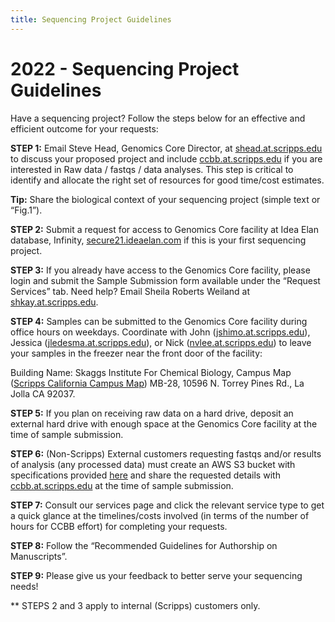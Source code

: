 ```yaml
---
title: Sequencing Project Guidelines
---
```


# 2022 - Sequencing Project Guidelines

Have a sequencing project? Follow the steps below for an effective and
efficient outcome for your requests:

**STEP 1:** Email Steve Head, Genomics Core Director, at
<a href="mailto:shead.at.scripps.edu">shead.at.scripps.edu</a> to
discuss your proposed project and include
<a href="mailto:ccbb.at.scripps.edu">ccbb.at.scripps.edu</a> if you are
interested in Raw data / fastqs / data analyses. This step is critical
to identify and allocate the right set of resources for good time/cost
estimates.

**Tip:** Share the biological context of your sequencing project (simple
text or “Fig.1”).

**STEP 2:** Submit a request for access to Genomics Core facility at
Idea Elan database, Infinity,
<a href="https://secure21.ideaelan.com/secure/public/applogin.aspx">secure21.ideaelan.com</a>
if this is your first sequencing project.

**STEP 3:** If you already have access to the Genomics Core facility,
please login and submit the Sample Submission form available under the
“Request Services” tab. Need help? Email Sheila Roberts Weiland at
<a href="mailto:shkay.at.scripps.edu">shkay.at.scripps.edu</a>.

**STEP 4:** Samples can be submitted to the Genomics Core facility
during office hours on weekdays. Coordinate with John
(<a href="mailto:jshimo.at.scripps.edu">jshimo.at.scripps.edu</a>),
Jessica
(<a href="mailto:jledesma.at.scripps.edu">jledesma.at.scripps.edu</a>),
or Nick (<a href="mailto:nvlee.at.scripps.edu">nvlee.at.scripps.edu</a>)
to leave your samples in the freezer near the front door of the
facility:

Building Name: Skaggs Institute For Chemical Biology, Campus Map
(<a href="https://www.scripps.edu/_files/pdfs/footer/contact/scripps-california-campus-map.pdf">Scripps
California Campus Map</a>) MB-28, 10596 N. Torrey Pines Rd., La Jolla CA
92037.

**STEP 5:** If you plan on receiving raw data on a hard drive, deposit
an external hard drive with enough space at the Genomics Core facility
at the time of sample submission.

**STEP 6:** (Non-Scripps) External customers requesting fastqs and/or
results of analysis (any processed data) must create an AWS S3 bucket
with specifications provided
<a href="https://github.com/ScrippsCCBB/CCBBwebsite/blob/main/DataDispatch_via_AWS_S3bucket.pdf">here</a>
and share the requested details with
<a href="mailto:ccbb.at.scripps.edu">ccbb.at.scripps.edu</a> at the time
of sample submission.

**STEP 7:** Consult our services page and click the relevant service
type to get a quick glance at the timelines/costs involved (in terms of
the number of hours for CCBB effort) for completing your requests.

**STEP 8:** Follow the “Recommended Guidelines for Authorship on
Manuscripts”.

**STEP 9:** Please give us your feedback to better serve your sequencing
needs!

\*\* STEPS 2 and 3 apply to internal (Scripps) customers only.
